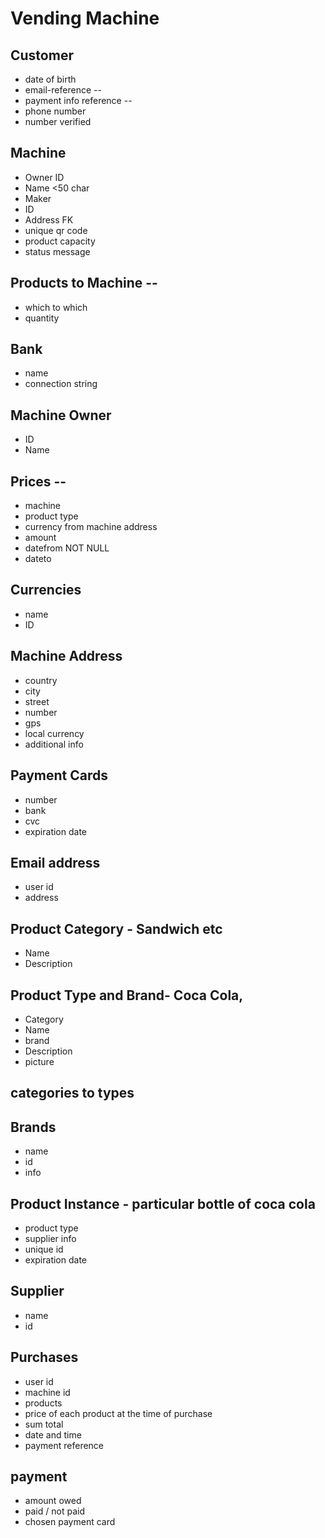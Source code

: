# Vending Machine

## Customer

- date of birth
- email-reference           --
- payment info reference    --
- phone number
- number verified

## Machine

- Owner ID
- Name <50 char
- Maker
- ID
- Address FK
- unique qr code
- product capacity
- status message

## Products to Machine      --

- which to which
- quantity

## Bank

- name
- connection string

## Machine Owner

- ID
- Name

## Prices                   --

- machine
- product type
- currency from machine address
- amount
- datefrom NOT NULL
- dateto

## Currencies

- name
- ID

## Machine Address

- country
- city
- street
- number
- gps
- local currency
- additional info

## Payment Cards

- number
- bank
- cvc
- expiration date

## Email address

- user id
- address

## Product Category - Sandwich etc

- Name
- Description

## Product Type and Brand- Coca Cola, 

- Category
- Name
- brand
- Description
- picture

## categories to types

## Brands

- name
- id
- info

## Product Instance - particular bottle of coca cola

- product type
- supplier info
- unique id
- expiration date

## Supplier

- name
- id

## Purchases

- user id
- machine id
- products
- price of each product at the time of purchase
- sum total
- date and time
- payment reference

## payment

- amount owed
- paid / not paid
- chosen payment card

